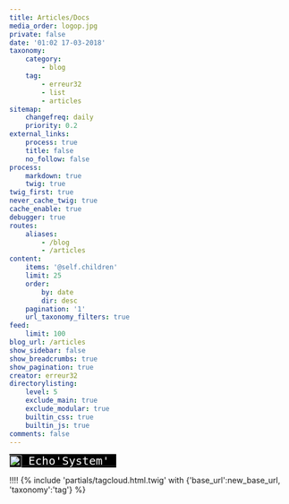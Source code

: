 ```yaml
---
title: Articles/Docs
media_order: logop.jpg
private: false
date: '01:02 17-03-2018'
taxonomy:
    category:
        - blog
    tag:
        - erreur32
        - list
        - articles
sitemap:
    changefreq: daily
    priority: 0.2
external_links:
    process: true
    title: false
    no_follow: false
process:
    markdown: true
    twig: true
twig_first: true
never_cache_twig: true
cache_enable: true
debugger: true
routes:
    aliases:
        - /blog
        - /articles
content:
    items: '@self.children'
    limit: 25
    order:
        by: date
        dir: desc
    pagination: '1'
    url_taxonomy_filters: true
feed:
    limit: 100
blog_url: /articles
show_sidebar: false
show_breadcrumbs: true
show_pagination: true
creator: erreur32
directorylisting:
    level: 5
    exclude_main: true
    exclude_modular: true
    builtin_css: true
    builtin_js: true
comments: false
---
```


<span style="font-family: andale\ mono, monospace; font-size: 15pt;"><a href="../../rss/echosystem-actu"><span style="color: #00ff00; background-color: #000000;"><sub><img src="../../_img/colored_RSS.png" width="22" height="22" /></sub></span><span style="background-color: #000000; color: #ffffff;"> Echo'System' </span></a>&nbsp;&nbsp;</span> 
<!--
<h4>Random Article</h4>
 <a class="button" href="{{ base_url }}/random"><i class="fa fa-retweet"></i> I'm Feeling Lucky!</a>
  <h4>Search !</h4>
{% include 'partials/simplesearch_searchbox.html.twig' %}

{{ directorylisting }}
-->
!!!! {% include 'partials/tagcloud.html.twig' with {'base_url':new_base_url, 'taxonomy':'tag'} %}